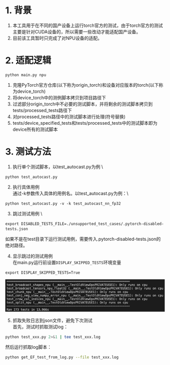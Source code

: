 # 1. 背景
1. 本工具用于在不同的国产设备上运行torch官方的测试，由于torch官方的测试主要是针对CUDA设备的，所以需要一些改动才能适配国产设备。
2. 目前该工具暂时只完成了对NPU设备的适配。

# 2. 适配逻辑
```
python main.py npu
```
1. 克隆PyTorch官方仓库(以下称为origin_torch)和设备对应版本的torch(以下称为device_torch)
2. 将device_torch中的测例脚本拷贝到项目路径下
3. 过滤部分origin_torch中不必要的测试脚本，并将剩余的测试脚本拷贝到tests/processed_tests路径下
4. 对processed_tests路径中的测试脚本进行处理(符号替换)
5. tests/device_specified_tests和tests/processed_tests中的测试脚本即为device所有的测试脚本

# 3. 测试方法
1. 执行单个测试脚本，以test_autocast.py为例 \
```
python test_autocast.py
```
2. 执行具体用例 \
通过-k参数传入具体的用例名。以test_autocast.py为例：\
```
python test_autocast.py -v -k test_autocast_nn_fp32
```

3. 跳过测试用例 \
```
export DISABLED_TESTS_FILE=./unsupported_test_cases/.pytorch-disabled-tests.json

```
如果不是在test目录下运行测试用例，需要传入.pytorch-disabled-tests.json的绝对路径。

4. 显示跳过的测试用例 \
在main.py运行前设置`DISPLAY_SKIPPED_TESTS`环境变量
```
export DISPLAY_SKIPPED_TESTS=True
```
<center>
    <img src='skipped_display.png' alt="display skipped testes">
</center>

5. 抓取失败日志到json文件，避免下次测试 \
首先，测试时抓取测试log：
```bash
python test_xxx.py 2>&1 | tee test_xxx.log
```
然后运行抓取log脚本：
```bash
python get_EF_test_from_log.py --file test_xxx.log
```
